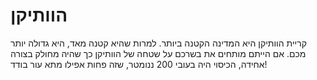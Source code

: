 # הוותיקן

קריית הוותיקן היא המדינה הקטנה ביותר. למרות שהיא קטנה מאד, היא גדולה יותר מכם.
אם הייתם מותחים את בשרכם על שטחה של הוותיקן כך שהיה מחולק בצורה אחידה, הכיסוי
היה בעובי 200 ננומטר, שזה פחות אפילו מתא עור בודד!
